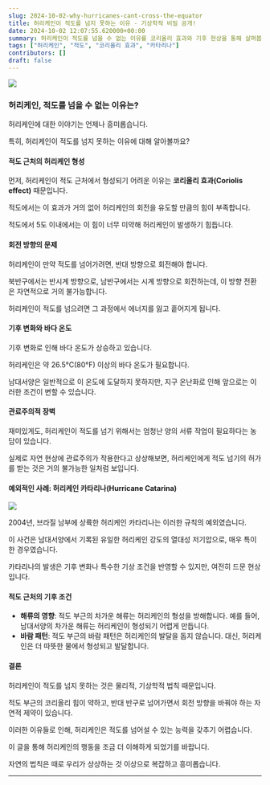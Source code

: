 ```yaml
---
slug: 2024-10-02-why-hurricanes-cant-cross-the-equator
title: 허리케인이 적도를 넘지 못하는 이유 - 기상학적 비밀 공개!
date: 2024-10-02 12:07:55.620000+00:00
summary: 허리케인이 적도를 넘을 수 없는 이유를 코리올리 효과와 기후 현상을 통해 살펴봅니다. 다양한 의견과 실제 사례를 통해 허리케인의 특징을 깊이 이해할 수 있습니다.
tags: ["허리케인", "적도", "코리올리 효과", "카타리나"]
contributors: []
draft: false
---
```


![](https://blogger.googleusercontent.com/img/a/AVvXsEi7Yh4ZkypurxIptxNwBDvq85ZYmzuO9TiKN_0S2UnGjPX0pTctCCk1-3ksXQO9-2yf5y_RH3XYBKRlcnuyQ4vwiyqaYwGRDJwmyVu5HidkpabWQ9Wz8cc3qBKgKQQVpjG_Cmt2G6Bn3Aop6_krOyWSDL6FkqhlboNdD18HcVtnLHOsqfxN5LF6NHKxQbY)

### **허리케인, 적도를 넘을 수 없는 이유는?**

허리케인에 대한 이야기는 언제나 흥미롭습니다.

특히, 허리케인이 적도를 넘지 못하는 이유에 대해 알아볼까요?

#### **적도 근처의 허리케인 형성**

먼저, 허리케인이 적도 근처에서 형성되기 어려운 이유는 **코리올리 효과(Coriolis effect)** 때문입니다.

적도에서는 이 효과가 거의 없어 허리케인의 회전을 유도할 만큼의 힘이 부족합니다.

적도에서 5도 이내에서는 이 힘이 너무 미약해 허리케인이 발생하기 힘듭니다.

#### **회전 방향의 문제**

허리케인이 만약 적도를 넘어가려면, 반대 방향으로 회전해야 합니다.

북반구에서는 반시계 방향으로, 남반구에서는 시계 방향으로 회전하는데, 이 방향 전환은 자연적으로 거의 불가능합니다.

허리케인이 적도를 넘으려면 그 과정에서 에너지를 잃고 흩어지게 됩니다.

#### **기후 변화와 바다 온도**

기후 변화로 인해 바다 온도가 상승하고 있습니다.

허리케인은 약 26.5°C(80°F) 이상의 바다 온도가 필요합니다.

남대서양은 일반적으로 이 온도에 도달하지 못하지만, 지구 온난화로 인해 앞으로는 이러한 조건이 변할 수 있습니다.

#### **관료주의적 장벽**

재미있게도, 허리케인이 적도를 넘기 위해서는 엄청난 양의 서류 작업이 필요하다는 농담이 있습니다.

실제로 자연 현상에 관료주의가 작용한다고 상상해보면, 허리케인에게 적도 넘기의 허가를 받는 것은 거의 불가능한 일처럼 보입니다.

#### **예외적인 사례: 허리케인 카타리나(Hurricane Catarina)**

![](https://blogger.googleusercontent.com/img/a/AVvXsEhw5HJm0CKIP848MGsjk5szSP5l9yYphH3ZqxqrbhWQiKkaiXNCy5wPI6Q0xjA4_UIgGkyFjwScuHN9C9F624cg1yQQEIv1sSrR36QZ5JLIAngnzZgw2XqT9QABim5A6n7Q2aCS39Fi8EBQ_CI5DdQzttBlwLWi64bLTtA3K93D4SAfqUrx20NOnUnnfPs)

2004년, 브라질 남부에 상륙한 허리케인 카타리나는 이러한 규칙의 예외였습니다.

이 사건은 남대서양에서 기록된 유일한 허리케인 강도의 열대성 저기압으로, 매우 특이한 경우였습니다.

카타리나의 발생은 기후 변화나 특수한 기상 조건을 반영할 수 있지만, 여전히 드문 현상입니다.

#### **적도 근처의 기후 조건**

- **해류의 영향**: 적도 부근의 차가운 해류는 허리케인의 형성을 방해합니다. 예를 들어, 남대서양의 차가운 해류는 허리케인이 형성되기 어렵게 만듭니다.
- **바람 패턴**: 적도 부근의 바람 패턴은 허리케인의 발달을 돕지 않습니다. 대신, 허리케인은 더 따뜻한 물에서 형성되고 발달합니다.

#### **결론**

허리케인이 적도를 넘지 못하는 것은 물리적, 기상학적 법칙 때문입니다.

적도 부근의 코리올리 힘이 약하고, 반대 반구로 넘어가면서 회전 방향을 바꿔야 하는 자연적 제약이 있습니다.

이러한 이유들로 인해, 허리케인은 적도를 넘어설 수 있는 능력을 갖추기 어렵습니다.

이 글을 통해 허리케인의 행동을 조금 더 이해하게 되었기를 바랍니다.

자연의 법칙은 때로 우리가 상상하는 것 이상으로 복잡하고 흥미롭습니다.

---
